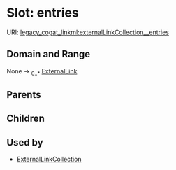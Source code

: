 
# Slot: entries



URI: [legacy_cogat_linkml:externalLinkCollection__entries](https://w3id.org/rwblair/legacy-cogat-linkml/externalLinkCollection__entries)


## Domain and Range

None &#8594;  <sub>0..\*</sub> [ExternalLink](ExternalLink.md)

## Parents


## Children


## Used by

 * [ExternalLinkCollection](ExternalLinkCollection.md)
